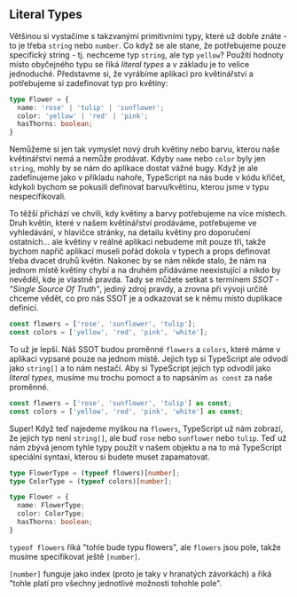 ## Literal Types

Většinou si vystačíme s takzvanými primitivními typy, které už dobře znáte - to je třeba `string` nebo `number`. Co když se ale stane, že potřebujeme pouze specifický string - tj. nechceme typ `string`, ale typ `yellow`? Použití hodnoty místo obyčejného typu se říká *literal types* a v základu je to velice jednoduché. Představme si, že vyrábíme aplikaci pro květinářství a potřebujeme si zadefinovat typ pro květiny:

```ts
type Flower = {
  name: 'rose' | 'tulip' | 'sunflower';
  color: 'yellow' | 'red' | 'pink';
  hasThorns: boolean;
}
```

Nemůžeme si jen tak vymyslet nový druh květiny nebo barvu, kterou naše květinářství nemá a nemůže prodávat. Kdyby `name` nebo `color` byly jen `string`, mohly by se nám do aplikace dostat vážné bugy. Když je ale zadefinujeme jako v příkladu nahoře, TypeScript na nás bude v kódu křičet, kdykoli bychom se pokusili definovat barvu/květinu, kterou jsme v typu nespecifikovali.

To těžší přichází ve chvíli, kdy květiny a barvy potřebujeme na více místech. Druh květin, které v našem květinářství prodáváme, potřebujeme ve vyhledávání, v hlavičce stránky, na detailu květiny pro doporučení ostatních... ale květiny v reálné aplikaci nebudeme mít pouze tři, takže bychom napříč aplikací museli pořád dokola v typech a props definovat třeba dvacet druhů květin. Nakonec by se nám někde stalo, že nám na jednom místě květiny chybí a na druhém přidáváme neexistující a nikdo by nevěděl, kde je vlastně pravda. Tady se můžete setkat s termínem *SSOT - "Single Source Of Truth"*, jediný zdroj pravdy, a zrovna při vývoji určitě chceme vědět, co pro nás SSOT je a odkazovat se k němu místo duplikace definicí.

```ts
const flowers = ['rose', 'sunflower', 'tulip'];
const colors = ['yellow', 'red', 'pink', 'white'];
```

To už je lepší. Náš SSOT budou proměnné `flowers` a `colors`, které máme v aplikaci vypsané pouze na jednom místě. Jejich typ si TypeScript ale odvodí jako `string[]` a to nám nestačí. Aby si TypeScript jejich typ odvodil jako *literal types*, musíme mu trochu pomoct a to napsáním `as const` za naše proměnné.

```ts
const flowers = ['rose', 'sunflower', 'tulip'] as const;
const colors = ['yellow', 'red', 'pink', 'white'] as const;
```

Super! Když teď najedeme myškou na `flowers`, TypeScript už nám zobrazí, že jejich typ není `string[]`, ale buď `rose` nebo `sunflower` nebo `tulip`. Teď už nám zbývá jenom tyhle typy použít v našem objektu a na to má TypeScript speciální syntaxi, kterou si budete muset zapamatovat.

```ts
type FlowerType = (typeof flowers)[number];
type ColorType = (typeof colors)[number];

type Flower = {
  name: FlowerType;
  color: ColorType;
  hasThorns: boolean;
}
```

`typeof flowers` říká "tohle bude typu flowers", ale `flowers` jsou pole, takže musíme specifikovat ještě `[number]`.

`[number]` funguje jako index (proto je taky v hranatých závorkách) a říká "tohle platí pro všechny jednotlivé možnosti tohohle pole".
